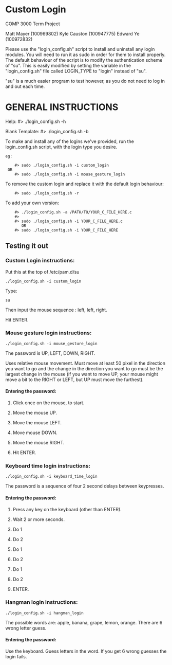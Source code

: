 # Custom Login
COMP 3000 Term Project

Matt Mayer (100969802)
Kyle Causton (100947775)
Edward Ye (100972832)


Please use the "login_config.sh" script to install and uninstall any login modules.
You will need to run it as sudo in order for them to install properly. The default behaviour of
the script is to modify the authentication scheme of "su". This is easily modified by setting 
the variable in the "login_config.sh" file called LOGIN_TYPE to "login" instead of "su".

"su" is a much easier program to test however, as you do not need to log in and out each time.



# GENERAL INSTRUCTIONS

Help: #> ./login_config.sh -h

Blank Template: #> ./login_config.sh -b




To make and install any of the logins we've provided, run the login_config.sh
script, with the login type you desire.

~~~
eg:

    #> sudo ./login_config.sh -i custom_login
 OR
    #> sudo ./login_config.sh -i mouse_gesture_login
~~~

To remove the custom login and replace it with the default login behaviour:

~~~
    #> sudo ./login_config.sh -r
~~~

To add your own version:

~~~
    #> ./login_config.sh -a /PATH/TO/YOUR_C_FILE_HERE.c
    #> 
    #> sudo ./login_config.sh -i YOUR_C_FILE_HERE.c
       OR
    #> sudo ./login_config.sh -i YOUR_C_FILE_HERE
~~~




## Testing it out

### Custom Login instructions:

Put this at the top of /etc/pam.d/su

~~~~
./login_config.sh -i custom_login
~~~~

Type:

~~~
su
~~~

Then input the mouse sequence : left, left, right. 

Hit ENTER.

### Mouse gesture login instructions:

~~~
./login_config.sh -i mouse_gesture_login
~~~

The password is UP, LEFT, DOWN, RIGHT.

Uses relative mouse movement. Must move at least 50 pixel in the
direction you want to go and the change in the direction you want to
go must be the largest change in the mouse (if you want to move UP,
your mouse might move a bit to the RIGHT or LEFT, but UP must move
the furthest).

#### Entering the password:

1. Click once on the mouse, to start.

2. Move the mouse UP.

3. Move the mouse LEFT.
 
4. Move mouse DOWN. 
 
5. Move the mouse RIGHT.

6. Hit ENTER.


### Keyboard time login instructions:

~~~
./login_config.sh -i keyboard_time_login
~~~

The password is a sequence of four 2 second delays between keypresses.

#### Entering the password:

1. Press any key on the keyboard (other than ENTER).

2. Wait 2 or more seconds.

3. Do 1

4. Do 2

5. Do 1

6. Do 2

7. Do 1

8. Do 2

9. ENTER.

### Hangman login instructions:

~~~
./login_config.sh -i hangman_login
~~~

The possible words are: apple, banana, grape, lemon, orange. There
are 6 wrong letter guess.

#### Entering the password:

Use the keyboard. Guess letters in the word. If you get 6 wrong
guesses the login fails.
